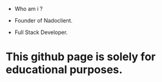 - Who am i ?

- Founder of Nadoclient.

- Full Stack Developer.


# This github page is solely for educational purposes. 
